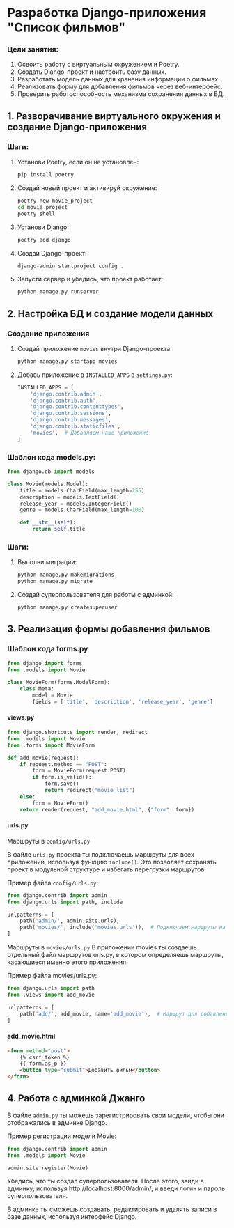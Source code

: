 # Разработка Django-приложения "Список фильмов"

### Цели занятия:
1. Освоить работу с виртуальным окружением и Poetry.
2. Создать Django-проект и настроить базу данных.
3. Разработать модель данных для хранения информации о фильмах.
4. Реализовать форму для добавления фильмов через веб-интерфейс.
5. Проверить работоспособность механизма сохранения данных в БД.

## 1. Разворачивание виртуального окружения и создание Django-приложения 
### Шаги:
1. Установи Poetry, если он не установлен:
   ```bash
   pip install poetry
   ```
2. Создай новый проект и активируй окружение:
   ```bash
   poetry new movie_project
   cd movie_project
   poetry shell
   ```
3. Установи Django:
   ```bash
   poetry add django
   ```
4. Создай Django-проект:
   ```bash
   django-admin startproject config .
   ```
5. Запусти сервер и убедись, что проект работает:
   ```bash
   python manage.py runserver
   ```

## 2. Настройка БД и создание модели данных 
### Создание приложения
1. Создай приложение `movies` внутри Django-проекта:
   ```bash
   python manage.py startapp movies
   ```
2. Добавь приложение в `INSTALLED_APPS` в `settings.py`:
   ```python
   INSTALLED_APPS = [
       'django.contrib.admin',
       'django.contrib.auth',
       'django.contrib.contenttypes',
       'django.contrib.sessions',
       'django.contrib.messages',
       'django.contrib.staticfiles',
       'movies',  # Добавляем наше приложение
   ]
   ```

### Шаблон кода models.py:
```python
from django.db import models

class Movie(models.Model):
    title = models.CharField(max_length=255)
    description = models.TextField()
    release_year = models.IntegerField()
    genre = models.CharField(max_length=100)

    def __str__(self):
        return self.title
```
### Шаги:
1. Выполни миграции:
   ```bash
   python manage.py makemigrations
   python manage.py migrate
   ```
2. Создай суперпользователя для работы с админкой:
   ```bash
   python manage.py createsuperuser
   ```

## 3. Реализация формы добавления фильмов
### Шаблон кода forms.py
```python
from django import forms
from .models import Movie

class MovieForm(forms.ModelForm):
    class Meta:
        model = Movie
        fields = ['title', 'description', 'release_year', 'genre']
```
#### views.py
```python
from django.shortcuts import render, redirect
from .models import Movie
from .forms import MovieForm

def add_movie(request):
    if request.method == "POST":
        form = MovieForm(request.POST)
        if form.is_valid():
            form.save()
            return redirect("movie_list")
    else:
        form = MovieForm()
    return render(request, "add_movie.html", {"form": form})
```
#### urls.py
Маршруты в `config/urls.py`


В файле `urls.py` проекта ты подключаешь маршруты для всех приложений, используя функцию `include()`. Это позволяет сохранять проект в модульной структуре и избегать перегрузки маршрутов.

Пример файла `config/urls.py`:

```python
from django.contrib import admin
from django.urls import path, include

urlpatterns = [
    path('admin/', admin.site.urls),
    path('movies/', include('movies.urls')),  # Подключаем маршруты из приложения 'movies'
]
```
Маршруты в `movies/urls.py`
В приложении movies ты создаешь отдельный файл маршрутов urls.py, в котором определяешь маршруты, касающиеся именно этого приложения.

Пример файла movies/urls.py:

```python
from django.urls import path
from .views import add_movie

urlpatterns = [
    path('add/', add_movie, name='add_movie'),  # Маршрут для добавления фильма
]
```

#### add_movie.html
```html
<form method="post">
    {% csrf_token %}
    {{ form.as_p }}
    <button type="submit">Добавить фильм</button>
</form>
```

## 4. Работа с админкой Джанго
В файле `admin.py` ты можешь зарегистрировать свои модели, чтобы они отображались в админке Django.

Пример регистрации модели Movie:

```python
from django.contrib import admin
from .models import Movie

admin.site.register(Movie)
```

Убедись, что ты создал суперпользователя.
После этого, зайди в админку, используя http://localhost:8000/admin/, и введи логин и пароль суперпользователя.

В админке ты сможешь создавать, редактировать и удалять записи в базе данных, используя интерфейс Django.
